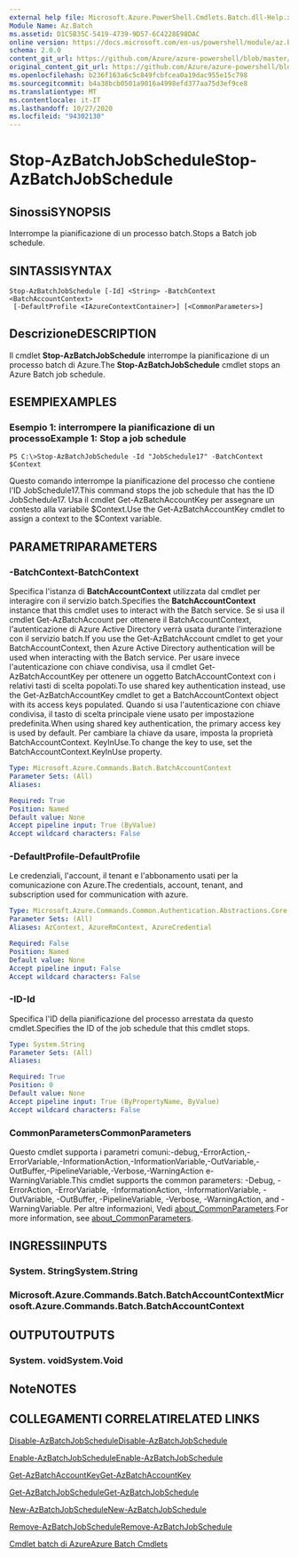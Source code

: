 ```yaml
---
external help file: Microsoft.Azure.PowerShell.Cmdlets.Batch.dll-Help.xml
Module Name: Az.Batch
ms.assetid: D1C5B35C-5419-4739-9D57-6C4228E98DAC
online version: https://docs.microsoft.com/en-us/powershell/module/az.batch/stop-azbatchjobschedule
schema: 2.0.0
content_git_url: https://github.com/Azure/azure-powershell/blob/master/src/Batch/Batch/help/Stop-AzBatchJobSchedule.md
original_content_git_url: https://github.com/Azure/azure-powershell/blob/master/src/Batch/Batch/help/Stop-AzBatchJobSchedule.md
ms.openlocfilehash: b236f163a6c5c849fcbfcea0a19dac955e15c798
ms.sourcegitcommit: b4a38bcb0501a9016a4998efd377aa75d3ef9ce8
ms.translationtype: MT
ms.contentlocale: it-IT
ms.lasthandoff: 10/27/2020
ms.locfileid: "94302130"
---
```

# <span data-ttu-id="14947-101">Stop-AzBatchJobSchedule</span><span class="sxs-lookup"><span data-stu-id="14947-101">Stop-AzBatchJobSchedule</span></span>

## <span data-ttu-id="14947-102">Sinossi</span><span class="sxs-lookup"><span data-stu-id="14947-102">SYNOPSIS</span></span>
<span data-ttu-id="14947-103">Interrompe la pianificazione di un processo batch.</span><span class="sxs-lookup"><span data-stu-id="14947-103">Stops a Batch job schedule.</span></span>

## <span data-ttu-id="14947-104">SINTASSI</span><span class="sxs-lookup"><span data-stu-id="14947-104">SYNTAX</span></span>

```
Stop-AzBatchJobSchedule [-Id] <String> -BatchContext <BatchAccountContext>
 [-DefaultProfile <IAzureContextContainer>] [<CommonParameters>]
```

## <span data-ttu-id="14947-105">Descrizione</span><span class="sxs-lookup"><span data-stu-id="14947-105">DESCRIPTION</span></span>
<span data-ttu-id="14947-106">Il cmdlet **Stop-AzBatchJobSchedule** interrompe la pianificazione di un processo batch di Azure.</span><span class="sxs-lookup"><span data-stu-id="14947-106">The **Stop-AzBatchJobSchedule** cmdlet stops an Azure Batch job schedule.</span></span>

## <span data-ttu-id="14947-107">ESEMPI</span><span class="sxs-lookup"><span data-stu-id="14947-107">EXAMPLES</span></span>

### <span data-ttu-id="14947-108">Esempio 1: interrompere la pianificazione di un processo</span><span class="sxs-lookup"><span data-stu-id="14947-108">Example 1: Stop a job schedule</span></span>
```
PS C:\>Stop-AzBatchJobSchedule -Id "JobSchedule17" -BatchContext $Context
```

<span data-ttu-id="14947-109">Questo comando interrompe la pianificazione del processo che contiene l'ID JobSchedule17.</span><span class="sxs-lookup"><span data-stu-id="14947-109">This command stops the job schedule that has the ID JobSchedule17.</span></span>
<span data-ttu-id="14947-110">Usa il cmdlet Get-AzBatchAccountKey per assegnare un contesto alla variabile $Context.</span><span class="sxs-lookup"><span data-stu-id="14947-110">Use the Get-AzBatchAccountKey cmdlet to assign a context to the $Context variable.</span></span>

## <span data-ttu-id="14947-111">PARAMETRI</span><span class="sxs-lookup"><span data-stu-id="14947-111">PARAMETERS</span></span>

### <span data-ttu-id="14947-112">-BatchContext</span><span class="sxs-lookup"><span data-stu-id="14947-112">-BatchContext</span></span>
<span data-ttu-id="14947-113">Specifica l'istanza di **BatchAccountContext** utilizzata dal cmdlet per interagire con il servizio batch.</span><span class="sxs-lookup"><span data-stu-id="14947-113">Specifies the **BatchAccountContext** instance that this cmdlet uses to interact with the Batch service.</span></span>
<span data-ttu-id="14947-114">Se si usa il cmdlet Get-AzBatchAccount per ottenere il BatchAccountContext, l'autenticazione di Azure Active Directory verrà usata durante l'interazione con il servizio batch.</span><span class="sxs-lookup"><span data-stu-id="14947-114">If you use the Get-AzBatchAccount cmdlet to get your BatchAccountContext, then Azure Active Directory authentication will be used when interacting with the Batch service.</span></span> <span data-ttu-id="14947-115">Per usare invece l'autenticazione con chiave condivisa, usa il cmdlet Get-AzBatchAccountKey per ottenere un oggetto BatchAccountContext con i relativi tasti di scelta popolati.</span><span class="sxs-lookup"><span data-stu-id="14947-115">To use shared key authentication instead, use the Get-AzBatchAccountKey cmdlet to get a BatchAccountContext object with its access keys populated.</span></span> <span data-ttu-id="14947-116">Quando si usa l'autenticazione con chiave condivisa, il tasto di scelta principale viene usato per impostazione predefinita.</span><span class="sxs-lookup"><span data-stu-id="14947-116">When using shared key authentication, the primary access key is used by default.</span></span> <span data-ttu-id="14947-117">Per cambiare la chiave da usare, imposta la proprietà BatchAccountContext. KeyInUse.</span><span class="sxs-lookup"><span data-stu-id="14947-117">To change the key to use, set the BatchAccountContext.KeyInUse property.</span></span>

```yaml
Type: Microsoft.Azure.Commands.Batch.BatchAccountContext
Parameter Sets: (All)
Aliases:

Required: True
Position: Named
Default value: None
Accept pipeline input: True (ByValue)
Accept wildcard characters: False
```

### <span data-ttu-id="14947-118">-DefaultProfile</span><span class="sxs-lookup"><span data-stu-id="14947-118">-DefaultProfile</span></span>
<span data-ttu-id="14947-119">Le credenziali, l'account, il tenant e l'abbonamento usati per la comunicazione con Azure.</span><span class="sxs-lookup"><span data-stu-id="14947-119">The credentials, account, tenant, and subscription used for communication with azure.</span></span>

```yaml
Type: Microsoft.Azure.Commands.Common.Authentication.Abstractions.Core.IAzureContextContainer
Parameter Sets: (All)
Aliases: AzContext, AzureRmContext, AzureCredential

Required: False
Position: Named
Default value: None
Accept pipeline input: False
Accept wildcard characters: False
```

### <span data-ttu-id="14947-120">-ID</span><span class="sxs-lookup"><span data-stu-id="14947-120">-Id</span></span>
<span data-ttu-id="14947-121">Specifica l'ID della pianificazione del processo arrestata da questo cmdlet.</span><span class="sxs-lookup"><span data-stu-id="14947-121">Specifies the ID of the job schedule that this cmdlet stops.</span></span>

```yaml
Type: System.String
Parameter Sets: (All)
Aliases:

Required: True
Position: 0
Default value: None
Accept pipeline input: True (ByPropertyName, ByValue)
Accept wildcard characters: False
```

### <span data-ttu-id="14947-122">CommonParameters</span><span class="sxs-lookup"><span data-stu-id="14947-122">CommonParameters</span></span>
<span data-ttu-id="14947-123">Questo cmdlet supporta i parametri comuni:-debug,-ErrorAction,-ErrorVariable,-InformationAction,-InformationVariable,-OutVariable,-OutBuffer,-PipelineVariable,-Verbose,-WarningAction e-WarningVariable.</span><span class="sxs-lookup"><span data-stu-id="14947-123">This cmdlet supports the common parameters: -Debug, -ErrorAction, -ErrorVariable, -InformationAction, -InformationVariable, -OutVariable, -OutBuffer, -PipelineVariable, -Verbose, -WarningAction, and -WarningVariable.</span></span> <span data-ttu-id="14947-124">Per altre informazioni, Vedi [about_CommonParameters](http://go.microsoft.com/fwlink/?LinkID=113216).</span><span class="sxs-lookup"><span data-stu-id="14947-124">For more information, see [about_CommonParameters](http://go.microsoft.com/fwlink/?LinkID=113216).</span></span>

## <span data-ttu-id="14947-125">INGRESSI</span><span class="sxs-lookup"><span data-stu-id="14947-125">INPUTS</span></span>

### <span data-ttu-id="14947-126">System. String</span><span class="sxs-lookup"><span data-stu-id="14947-126">System.String</span></span>

### <span data-ttu-id="14947-127">Microsoft.Azure.Commands.Batch.BatchAccountContext</span><span class="sxs-lookup"><span data-stu-id="14947-127">Microsoft.Azure.Commands.Batch.BatchAccountContext</span></span>

## <span data-ttu-id="14947-128">OUTPUT</span><span class="sxs-lookup"><span data-stu-id="14947-128">OUTPUTS</span></span>

### <span data-ttu-id="14947-129">System. void</span><span class="sxs-lookup"><span data-stu-id="14947-129">System.Void</span></span>

## <span data-ttu-id="14947-130">Note</span><span class="sxs-lookup"><span data-stu-id="14947-130">NOTES</span></span>

## <span data-ttu-id="14947-131">COLLEGAMENTI CORRELATI</span><span class="sxs-lookup"><span data-stu-id="14947-131">RELATED LINKS</span></span>

[<span data-ttu-id="14947-132">Disable-AzBatchJobSchedule</span><span class="sxs-lookup"><span data-stu-id="14947-132">Disable-AzBatchJobSchedule</span></span>](./Disable-AzBatchJobSchedule.md)

[<span data-ttu-id="14947-133">Enable-AzBatchJobSchedule</span><span class="sxs-lookup"><span data-stu-id="14947-133">Enable-AzBatchJobSchedule</span></span>](./Enable-AzBatchJobSchedule.md)

[<span data-ttu-id="14947-134">Get-AzBatchAccountKey</span><span class="sxs-lookup"><span data-stu-id="14947-134">Get-AzBatchAccountKey</span></span>](./Get-AzBatchAccountKey.md)

[<span data-ttu-id="14947-135">Get-AzBatchJobSchedule</span><span class="sxs-lookup"><span data-stu-id="14947-135">Get-AzBatchJobSchedule</span></span>](./Get-AzBatchJobSchedule.md)

[<span data-ttu-id="14947-136">New-AzBatchJobSchedule</span><span class="sxs-lookup"><span data-stu-id="14947-136">New-AzBatchJobSchedule</span></span>](./New-AzBatchJobSchedule.md)

[<span data-ttu-id="14947-137">Remove-AzBatchJobSchedule</span><span class="sxs-lookup"><span data-stu-id="14947-137">Remove-AzBatchJobSchedule</span></span>](./Remove-AzBatchJobSchedule.md)

[<span data-ttu-id="14947-138">Cmdlet batch di Azure</span><span class="sxs-lookup"><span data-stu-id="14947-138">Azure Batch Cmdlets</span></span>](/powershell/module/Az.Batch/)
